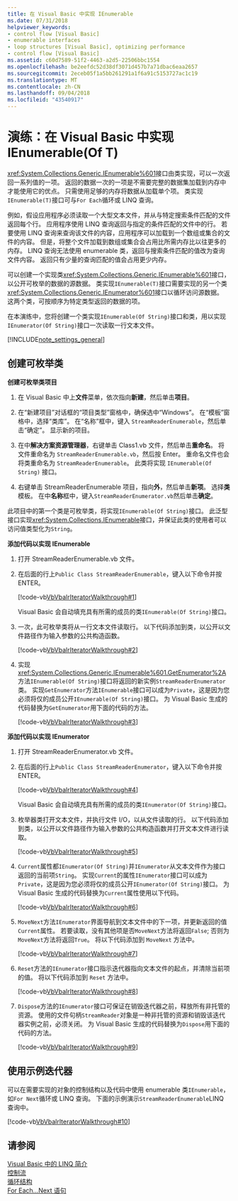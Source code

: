 ```yaml
---
title: 在 Visual Basic 中实现 IEnumerable
ms.date: 07/31/2018
helpviewer_keywords:
- control flow [Visual Basic]
- enumerable interfaces
- loop structures [Visual Basic], optimizing performance
- control flow [Visual Basic]
ms.assetid: c60d7589-51f2-4463-a2d5-22506bbc1554
ms.openlocfilehash: be2eefdc52d38df3071d457b7a71dbac6eaa2657
ms.sourcegitcommit: 2eceb05f1a5bb261291a1f6a91c5153727ac1c19
ms.translationtype: MT
ms.contentlocale: zh-CN
ms.lasthandoff: 09/04/2018
ms.locfileid: "43540917"
---
```

# <a name="walkthrough-implementing-ienumerableof-t-in-visual-basic"></a>演练：在 Visual Basic 中实现 IEnumerable(Of T)
<xref:System.Collections.Generic.IEnumerable%601>接口由类实现，可以一次返回一系列值的一项。 返回的数据一次的一项是不需要完整的数据集加载到内存中才能使用它的优点。 只需使用足够的内存将数据从加载单个项。 类实现`IEnumerable(T)`接口可与`For Each`循环或 LINQ 查询。  
  
 例如，假设应用程序必须读取一个大型文本文件，并从与特定搜索条件匹配的文件返回每个行。 应用程序使用 LINQ 查询返回与指定的条件匹配的文件中的行。 若要使用 LINQ 查询来查询该文件的内容，应用程序可以加载到一个数组或集合的文件的内容。 但是，将整个文件加载到数组或集合会占用比所需内存比以往更多的内存。 LINQ 查询无法使用 enumerable 类，返回与搜索条件匹配的值改为查询文件内容。 返回只有少量的查询匹配的值会占用更少内存。  
  
 可以创建一个实现类<xref:System.Collections.Generic.IEnumerable%601>接口，以公开可枚举的数据的源数据。 类实现`IEnumerable(T)`接口需要实现的另一个类<xref:System.Collections.Generic.IEnumerator%601>接口以循环访问源数据。 这两个类，可按顺序为特定类型返回的数据的项。  
  
 在本演练中，您将创建一个类实现`IEnumerable(Of String)`接口和类，用以实现`IEnumerator(Of String)`接口一次读取一行文本文件。  
  
[!INCLUDE[note_settings_general](~/includes/note-settings-general-md.md)]  
  
## <a name="creating-the-enumerable-class"></a>创建可枚举类  
  
**创建可枚举类项目**

1.  在 Visual Basic 中上**文件**菜单，依次指向**新建**，然后单击**项目**。

1.  在“新建项目”对话框的“项目类型”窗格中，确保选中“Windows”。 在“模板”窗格中，选择“类库”。 在“名称”框中，键入 `StreamReaderEnumerable`，然后单击“确定”。 显示新的项目。

1.  在中**解决方案资源管理器**，右键单击 Class1.vb 文件，然后单击**重命名**。 将文件重命名为 `StreamReaderEnumerable.vb`，然后按 Enter。 重命名文件也会将类重命名为 `StreamReaderEnumerable`。 此类将实现 `IEnumerable(Of String)` 接口。

1.  右键单击 StreamReaderEnumerable 项目，指向**外**，然后单击**新项**。 选择**类**模板。 在中**名称**框中，键入`StreamReaderEnumerator.vb`然后单击**确定**。

 此项目中的第一个类是可枚举类，将实现`IEnumerable(Of String)`接口。 此泛型接口实现<xref:System.Collections.IEnumerable>接口，并保证此类的使用者可以访问值类型化为`String`。  
  
**添加代码以实现 IEnumerable**

1. 打开 StreamReaderEnumerable.vb 文件。

2. 在后面的行上`Public Class StreamReaderEnumerable`，键入以下命令并按 ENTER。

   [!code-vb[VbVbalrIteratorWalkthrough#1](../../../../visual-basic/programming-guide/language-features/control-flow/codesnippet/VisualBasic/walkthrough-implementing-ienumerable-of-t_1.vb)]

   Visual Basic 会自动填充具有所需的成员的类`IEnumerable(Of String)`接口。
  
3. 一次，此可枚举类将从一行文本文件读取行。 以下代码添加到类，以公开以文件路径作为输入参数的公共构造函数。

   [!code-vb[VbVbalrIteratorWalkthrough#2](../../../../visual-basic/programming-guide/language-features/control-flow/codesnippet/VisualBasic/walkthrough-implementing-ienumerable-of-t_2.vb)]

4. 实现<xref:System.Collections.Generic.IEnumerable%601.GetEnumerator%2A>方法`IEnumerable(Of String)`接口将返回的新实例`StreamReaderEnumerator`类。 实现`GetEnumerator`方法`IEnumerable`接口可以成为`Private`，这是因为您必须将仅的成员公开`IEnumerable(Of String)`接口。 为 Visual Basic 生成的代码替换为`GetEnumerator`用下面的代码的方法。

   [!code-vb[VbVbalrIteratorWalkthrough#3](../../../../visual-basic/programming-guide/language-features/control-flow/codesnippet/VisualBasic/walkthrough-implementing-ienumerable-of-t_3.vb)]  
  
**添加代码以实现 IEnumerator**

1. 打开 StreamReaderEnumerator.vb 文件。

2. 在后面的行上`Public Class StreamReaderEnumerator`，键入以下命令并按 ENTER。

   [!code-vb[VbVbalrIteratorWalkthrough#4](../../../../visual-basic/programming-guide/language-features/control-flow/codesnippet/VisualBasic/walkthrough-implementing-ienumerable-of-t_4.vb)]

   Visual Basic 会自动填充具有所需的成员的类`IEnumerator(Of String)`接口。

3. 枚举器类打开文本文件，并执行文件 I/O，以从文件读取的行。 以下代码添加到类，以公开以文件路径作为输入参数的公共构造函数并打开文本文件进行读取。

   [!code-vb[VbVbalrIteratorWalkthrough#5](../../../../visual-basic/programming-guide/language-features/control-flow/codesnippet/VisualBasic/walkthrough-implementing-ienumerable-of-t_5.vb)]

4. `Current`属性都`IEnumerator(Of String)`并`IEnumerator`从文本文件作为接口返回的当前项`String`。 实现`Current`的属性`IEnumerator`接口可以成为`Private`，这是因为您必须将仅的成员公开`IEnumerator(Of String)`接口。 为 Visual Basic 生成的代码替换为`Current`属性使用以下代码。

   [!code-vb[VbVbalrIteratorWalkthrough#6](../../../../visual-basic/programming-guide/language-features/control-flow/codesnippet/VisualBasic/walkthrough-implementing-ienumerable-of-t_6.vb)]

5. `MoveNext`方法`IEnumerator`界面导航到文本文件中的下一项，并更新返回的值`Current`属性。 若要读取，没有其他项是否`MoveNext`方法将返回`False`; 否则为`MoveNext`方法将返回`True`。 将以下代码添加到 `MoveNext` 方法中。

   [!code-vb[VbVbalrIteratorWalkthrough#7](../../../../visual-basic/programming-guide/language-features/control-flow/codesnippet/VisualBasic/walkthrough-implementing-ienumerable-of-t_7.vb)]

6. `Reset`方法的`IEnumerator`接口指示迭代器指向文本文件的起点，并清除当前项的值。 将以下代码添加到 `Reset` 方法中。

   [!code-vb[VbVbalrIteratorWalkthrough#8](../../../../visual-basic/programming-guide/language-features/control-flow/codesnippet/VisualBasic/walkthrough-implementing-ienumerable-of-t_8.vb)]

7. `Dispose`方法的`IEnumerator`接口可保证在销毁迭代器之前，释放所有非托管的资源。 使用的文件句柄`StreamReader`对象是一种非托管的资源和销毁该迭代器实例之前，必须关闭。 为 Visual Basic 生成的代码替换为`Dispose`用下面的代码的方法。

   [!code-vb[VbVbalrIteratorWalkthrough#9](../../../../visual-basic/programming-guide/language-features/control-flow/codesnippet/VisualBasic/walkthrough-implementing-ienumerable-of-t_9.vb)] 
  
## <a name="using-the-sample-iterator"></a>使用示例迭代器

 可以在需要实现的对象的控制结构以及代码中使用 enumerable 类`IEnumerable`，如`For Next`循环或 LINQ 查询。 下面的示例演示`StreamReaderEnumerable`LINQ 查询中。  
  
 [!code-vb[VbVbalrIteratorWalkthrough#10](../../../../visual-basic/programming-guide/language-features/control-flow/codesnippet/VisualBasic/walkthrough-implementing-ienumerable-of-t_10.vb)]  
  
## <a name="see-also"></a>请参阅  
 [Visual Basic 中的 LINQ 简介](../../../../visual-basic/programming-guide/language-features/linq/introduction-to-linq.md)  
 [控制流](../../../../visual-basic/programming-guide/language-features/control-flow/index.md)  
 [循环结构](../../../../visual-basic/programming-guide/language-features/control-flow/loop-structures.md)  
 [For Each...Next 语句](../../../../visual-basic/language-reference/statements/for-each-next-statement.md)
